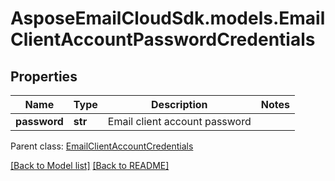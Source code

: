 # AsposeEmailCloudSdk.models.EmailClientAccountPasswordCredentials
## Properties
Name | Type | Description | Notes
------------ | ------------- | ------------- | -------------
**password** | **str** | Email client account password              | 

 Parent class: [EmailClientAccountCredentials](EmailClientAccountCredentials.md)

[[Back to Model list]](Models.md) [[Back to README]](README.md)


